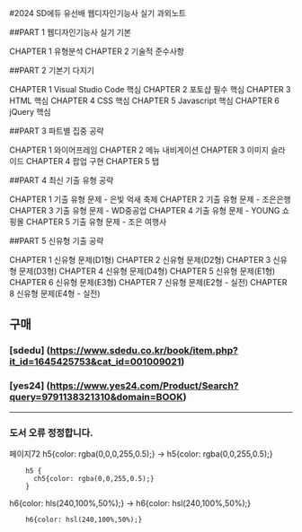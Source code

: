 #2024 SD에듀 유선배 웹디자인기능사 실기 과외노트

##PART 1 웹디자인기능사 실기 기본

CHAPTER 1 유형분석
CHAPTER 2 기술적 준수사항

##PART 2 기본기 다지기

CHAPTER 1 Visual Studio Code 핵심
CHAPTER 2 포토샵 필수 핵심
CHAPTER 3 HTML 핵심
CHAPTER 4 CSS 핵심
CHAPTER 5 Javascript 핵심
CHAPTER 6 jQuery 핵심

##PART 3 파트별 집중 공략

CHAPTER 1 와이어프레임
CHAPTER 2 메뉴 내비게이션
CHAPTER 3 이미지 슬라이드
CHAPTER 4 팝업 구현
CHAPTER 5 탭

##PART 4 최신 기출 유형 공략

CHAPTER 1 기출 유형 문제 - 은빛 억새 축제
CHAPTER 2 기출 유형 문제 - 조은은행
CHAPTER 3 기출 유형 문제 - WD중공업
CHAPTER 4 기출 유형 문제 - YOUNG 쇼핑몰
CHAPTER 5 기출 유형 문제 - 조은 여행사

##PART 5 신유형 기출 공략

CHAPTER 1 신유형 문제(D1형)
CHAPTER 2 신유형 문제(D2형)
CHAPTER 3 신유형 문제(D3형)
CHAPTER 4 신유형 문제(D4형)
CHAPTER 5 신유형 문제(E1형)
CHAPTER 6 신유형 문제(E3형)
CHAPTER 7 신유형 문제(E2형 - 실전)
CHAPTER 8 신유형 문제(E4형 - 실전)

## 구매
### [sdedu] (https://www.sdedu.co.kr/book/item.php?it_id=1645425753&cat_id=001009021)
### [yes24] (https://www.yes24.com/Product/Search?query=9791138321310&domain=BOOK)
------------

### 도서 오류 정정합니다.

페이지72
h5{color: rgba(0,0,0,255,0.5);} -> h5{color: rgba(0,0,255,0.5);}
```
    h5 {
      ch5{color: rgba(0,0,255,0.5);}
    }
```

h6{color: hls(240,100%,50%);} -> h6{color: hsl(240,100%,50%);}
```
    h6{color: hsl(240,100%,50%);}
```

